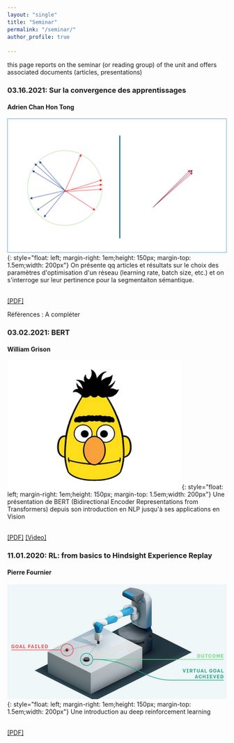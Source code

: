 ```yaml
---
layout: "single"
title: "Seminar"
permalink: "/seminar/"
author_profile: true

---
```


<script type="text/javascript">
   function toggleVisibility(block_id) {
       var e = document.getElementById(block_id);
       if(e.style.display == 'block')
          e.style.display = 'none';
       else
          e.style.display = 'block';
   }
    function copyToClip(element) {
        var str = document.getElementById(element).innerHTML;
        function listener(e) {
            e.clipboardData.setData("text/html", str);
            e.clipboardData.setData("text/plain", str);
            e.preventDefault();
        }
        document.addEventListener("copy", listener);
        document.execCommand("copy");
        document.removeEventListener("copy", listener);
};
</script>

this page reports on the seminar (or reading group) of the unit and offers associated documents (articles, presentations) 

### 03.16.2021: Sur la convergence des apprentissages
#### Adrien Chan Hon Tong

![Adrien](/images/imageAdrien.png){: style="float: left; margin-right: 1em;height: 150px; margin-top: 1.5em;width: 200px"} 
On présente qq articles et résultats sur le choix des paramètres d'optimisation d'un réseau (learning rate, batch size, etc.) et on s'interroge sur leur pertinence pour la segmentaiton sémantique. 
<!-- <normal> -->
<!-- <p style="text-align: right;"> -->
<br />
    <a href="https://drive.google.com/file/d/1CbD-WVXVha2RugW63501bksLZdxbEj6F/view?usp=sharing" style="color:page.header.overlay_color">[PDF]</a>
<!-- </normal> -->

Références : A compléter


### 03.02.2021: BERT
#### William Grison

![William](/images/imageWilliam.png){: style="float: left; margin-right: 1em;height: 150px; margin-top: 1.5em;width: 200px"} 
Une présentation de BERT (Bidirectional Encoder Representations from Transformers) depuis son introduction en NLP jusqu'à ses applications en Vision
<!-- <normal> -->
<!-- <p style="text-align: right;"> -->
<br />
    <a href="https://drive.google.com/file/d/11NNLZ1UEtXF3Vv0zvt4KW4ySgon2Kmlc/view?usp=sharing" style="color:page.header.overlay_color">[PDF]</a>
    <a href="https://youtu.be/eetNbgjV9VY" style="color:page.header.overlay_color">[Video]</a>
<!-- </normal> -->


### 11.01.2020: RL: from basics to Hindsight Experience Replay
#### Pierre Fournier

![Pierre](/images/imagePierre.png){: style="float: left; margin-right: 1em;height: 150px; margin-top: 1.5em;width: 200px"} 
Une introduction au deep reinforcement learning 
<!-- <normal> -->
<!-- <p style="text-align: right;"> -->
<br />
    <a href="https://drive.google.com/file/d/1t5ceLCuoPn-5rPSjnjOj6P4ASU5A8uet/view?usp=sharing" style="color:page.header.overlay_color">[PDF]</a>
<!-- </normal> -->
